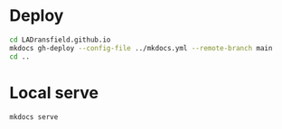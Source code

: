 # Deploy

```bash
cd LADransfield.github.io
mkdocs gh-deploy --config-file ../mkdocs.yml --remote-branch main
cd ..
```
# Local serve

```bash
mkdocs serve
```